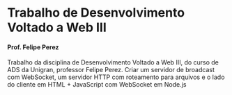 # Trabalho de Desenvolvimento Voltado a Web III
 <h4>Prof. Felipe Perez</h4>
     
Trabalho da disciplina de Desenvolvimento Voltado a Web III, do curso de ADS da Unigran, professor Felipe Perez. 
 Criar um servidor de broadcast com WebSocket, um servidor HTTP com roteamento para arquivos e o lado do cliente em HTML + JavaScript com WebSocket em Node.js
